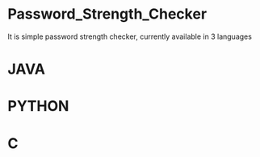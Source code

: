 # Password_Strength_Checker
It is  simple password strength checker, currently available in 3 languages

# JAVA
# PYTHON
# C
